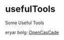 # usefulTools
Some Useful Tools

eryar bolg: [OpenCasCade]("http://www.cppblog.com/eryar/archive/2014/11/16/208897.aspx")
